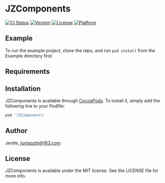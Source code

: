 # JZComponents

[![CI Status](https://img.shields.io/travis/Jentle/JZComponents.svg?style=flat)](https://travis-ci.org/Jentle/JZComponents)
[![Version](https://img.shields.io/cocoapods/v/JZComponents.svg?style=flat)](https://cocoapods.org/pods/JZComponents)
[![License](https://img.shields.io/cocoapods/l/JZComponents.svg?style=flat)](https://cocoapods.org/pods/JZComponents)
[![Platform](https://img.shields.io/cocoapods/p/JZComponents.svg?style=flat)](https://cocoapods.org/pods/JZComponents)

## Example

To run the example project, clone the repo, and run `pod install` from the Example directory first.

## Requirements

## Installation

JZComponents is available through [CocoaPods](https://cocoapods.org). To install
it, simply add the following line to your Podfile:

```ruby
pod 'JZComponents'
```

## Author

Jentle, juntaozhi@163.com

## License

JZComponents is available under the MIT license. See the LICENSE file for more info.
